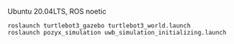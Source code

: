 Ubuntu 20.04LTS, ROS noetic

```
roslaunch turtlebot3_gazebo turtlebot3_world.launch
roslaunch pozyx_simulation uwb_simulation_initializing.launch 
```
